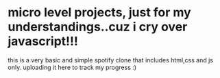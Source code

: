 # micro level projects, just for my understandings..cuz i cry over javascript!!!
this is a very basic and simple spotify clone that includes html,css and js only. 
uploading it here to track my progress :)
